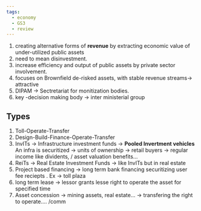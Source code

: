```yaml
---
tags:
  - economy
  - GS3
  - review
---
```

1. creating alternative forms of **revenue** by extracting economic value of under-utilized public assets
2. need to mean disinvestment.
3. increase efficiency and output of public assets by private sector involvement.
4. focuses on Brownfield de-risked assets, with stable revenue streams-> attractive
5. DIPAM -> Sectretariat for monitization bodies.
6. key -decision making body -> inter ministerial group
## Types 
1. Toll-Operate-Transfer
2. Design-Build-Finance-Operate-Transfer
3. InvITs -> Infrastructure investment funds -> **Pooled Invertment vehicles** An infra is securitized -> units of ownership -> retail buyers -> regular income like dividents, / asset valuation benefits...
4. ReiTs -> Real Estate Investment Funds -> like InvITs but in real estate
5. Project based financing -> long term bank financing securitizing user fee reciepts . Ex -> toll plaza
6. long term lease -> lessor grants lesse right to operate the asset for specified time
7. Asset concession -> mining assets, real estate... -> transfering the right to operate....
/comm